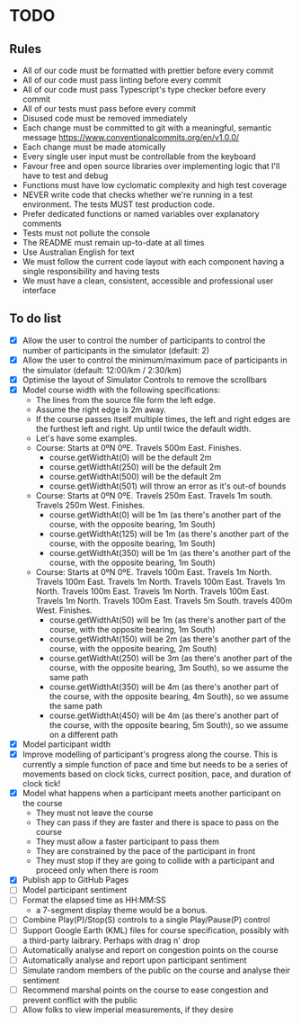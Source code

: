 # TODO

## Rules

- All of our code must be formatted with prettier before every commit
- All of our code must pass linting before every commit
- All of our code must pass Typescript's type checker before every commit
- All of our tests must pass before every commit
- Disused code must be removed immediately
- Each change must be committed to git with a meaningful, semantic message <https://www.conventionalcommits.org/en/v1.0.0/>
- Each change must be made atomically
- Every single user input must be controllable from the keyboard
- Favour free and open source libraries over implementing logic that I'll have to test and debug
- Functions must have low cyclomatic complexity and high test coverage
- NEVER write code that checks whether we're running in a test environment. The tests MUST test production code.
- Prefer dedicated functions or named variables over explanatory comments
- Tests must not pollute the console
- The README must remain up-to-date at all times
- Use Australian English for text
- We must follow the current code layout with each component having a single responsibility and having tests
- We must have a clean, consistent, accessible and professional user interface

## To do list

- [x] Allow the user to control the number of participants to control the number of participants in the simulator (default: 2)
- [x] Allow the user to control the minimum/maximum pace of participants in the simulator (default: 12:00/km / 2:30/km)
- [x] Optimise the layout of Simulator Controls to remove the scrollbars
- [x] Model course width with the following specifications:
  - The lines from the source file form the left edge.
  - Assume the right edge is 2m away.
  - If the course passes itself multiple times, the left and right edges are the furthest left and right. Up until twice the default width.
  - Let's have some examples.
  - Course: Starts at 0ºN 0ºE. Travels 500m East. Finishes.
    - course.getWidthAt(0) will be the default 2m
    - course.getWidthAt(250) will be the default 2m
    - course.getWidthAt(500) will be the default 2m
    - course.getWidthAt(501) will throw an error as it's out-of bounds
  - Course: Starts at 0ºN 0ºE. Travels 250m East. Travels 1m south. Travels 250m West. Finishes.
    - course.getWidthAt(0) will be 1m (as there's another part of the course, with the opposite bearing, 1m South)
    - course.getWidthAt(125) will be 1m (as there's another part of the course, with the opposite bearing, 1m South)
    - course.getWidthAt(350) will be 1m (as there's another part of the course, with the opposite bearing, 1m South)
  - Course: Starts at 0ºN 0ºE. Travels 100m East. Travels 1m North. Travels 100m East. Travels 1m North. Travels 100m East. Travels 1m North. Travels 100m East. Travels 1m North. Travels 100m East. Travels 1m North. Travels 100m East. Travels 5m South. travels 400m West. Finishes.
    - course.getWidthAt(50) will be 1m (as there's another part of the course, with the opposite bearing, 1m South)
    - course.getWidthAt(150) will be 2m (as there's another part of the course, with the opposite bearing, 2m South)
    - course.getWidthAt(250) will be 3m (as there's another part of the course, with the opposite bearing, 3m South), so we assume the same path
    - course.getWidthAt(350) will be 4m (as there's another part of the course, with the opposite bearing, 4m South), so we assume the same path
    - course.getWidthAt(450) will be 4m (as there's another part of the course, with the opposite bearing, 5m South), so we assume on a different path
- [x] Model participant width
- [x] Improve modelling of participant's progress along the course. This is currently a simple function of pace and time but needs to be a series of movements based on clock ticks, currect position, pace, and duration of clock tick!
- [x] Model what happens when a participant meets another participant on the course
  - They must not leave the course
  - They can pass if they are faster and there is space to pass on the course
  - They must allow a faster participant to pass them
  - They are constrained by the pace of the participant in front
  - They must stop if they are going to collide with a participant and proceed only when there is room
- [x] Publish app to GitHub Pages
- [ ] Model participant sentiment
- [ ] Format the elapsed time as HH:MM:SS
  - a 7-segment display theme would be a bonus.
- [ ] Combine Play(P)/Stop(S) controls to a single Play/Pause(P) control
- [ ] Support Google Earth (KML) files for course specification, possibly with a third-party laibrary. Perhaps with drag n' drop
- [ ] Automatically analyse and report on congestion points on the course
- [ ] Automatically analyse and report upon participant sentiment
- [ ] Simulate random members of the public on the course and analyse their sentiment
- [ ] Recommend marshal points on the course to ease congestion and prevent conflict with the public
- [ ] Allow folks to view imperial measurements, if they desire
